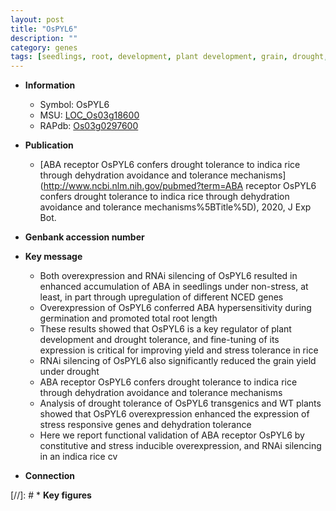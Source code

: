 ```yaml
---
layout: post
title: "OsPYL6"
description: ""
category: genes
tags: [seedlings, root, development, plant development, grain, drought, tolerance, grain yield, yield,  ABA , drought tolerance, stress, ABA, stress tolerance, root length]
---
```


* **Information**  
    + Symbol: OsPYL6  
    + MSU: [LOC_Os03g18600](http://rice.plantbiology.msu.edu/cgi-bin/ORF_infopage.cgi?orf=LOC_Os03g18600)  
    + RAPdb: [Os03g0297600](http://rapdb.dna.affrc.go.jp/viewer/gbrowse_details/irgsp1?name=Os03g0297600)  

* **Publication**  
    + [ABA receptor OsPYL6 confers drought tolerance to indica rice through dehydration avoidance and tolerance mechanisms](http://www.ncbi.nlm.nih.gov/pubmed?term=ABA receptor OsPYL6 confers drought tolerance to indica rice through dehydration avoidance and tolerance mechanisms%5BTitle%5D), 2020, J Exp Bot.

* **Genbank accession number**  

* **Key message**  
    + Both overexpression and RNAi silencing of OsPYL6 resulted in enhanced accumulation of ABA in seedlings under non-stress, at least, in part through upregulation of different NCED genes
    + Overexpression of OsPYL6 conferred ABA hypersensitivity during germination and promoted total root length
    + These results showed that OsPYL6 is a key regulator of plant development and drought tolerance, and fine-tuning of its expression is critical for improving yield and stress tolerance in rice
    + RNAi silencing of OsPYL6 also significantly reduced the grain yield under drought
    + ABA receptor OsPYL6 confers drought tolerance to indica rice through dehydration avoidance and tolerance mechanisms
    + Analysis of drought tolerance of OsPYL6 transgenics and WT plants showed that OsPYL6 overexpression enhanced the expression of stress responsive genes and dehydration tolerance
    + Here we report functional validation of ABA receptor OsPYL6 by constitutive and stress inducible overexpression, and RNAi silencing in an indica rice cv

* **Connection**  

[//]: # * **Key figures**  


